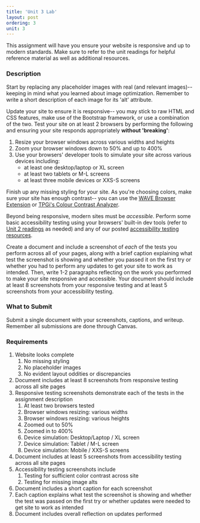 ```yaml
---
title: 'Unit 3 Lab'
layout: post
ordering: 3
unit: 3
---
```


This assignment will have you ensure your website is responsive and up to modern standards. Make sure to refer to the unit readings for helpful reference material as well as additional resources. 

### Description
Start by replacing any placeholder images with real (and relevant images)-- keeping in mind what you learned about image optimization. Remember to write a short description of each image for its 'alt' attribute.

Update your site to ensure it is responsive-- you may stick to raw HTML and CSS features, make use of the Bootstrap framework, or use a combination of the two. Test your site on at least 2 browsers by performing the following and ensuring your site responds appropriately **without 'breaking'**:
1. Resize your browser windows across various widths and heights
1. Zoom your browser windows down to 50% and up to 400% 
1. Use your browsers' developer tools to simulate your site across various devices including:
	- at least one desktop/laptop or XL screen
	- at least two tablets or M-L screens
	- at least three mobile devices or XXS-S screens

Finish up any missing styling for your site. As you're choosing colors, make sure your site has enough contrast-- you can use the [WAVE Browser Extension](http://wave.webaim.org/extension/) or [TPGi's Colour Contrast Analyzer](https://www.tpgi.com/color-contrast-checker/).

Beyond being responsive, modern sites must be *accessible*. Perform some basic accessibility testing using your browsers' built-in dev tools (refer to [Unit 2 readings]({{site.baseurl}}/units/unit2/#developer-tools) as needed) and any of our posted [accessibility testing resources]({{site.baseurl}}/accessibility-resources#accessibility-testing).

Create a document and include a screenshot of *each* of the tests you perform across all of your pages, along with a brief caption explaining what test the screenshot is showing and whether you passed it on the first try or whether you had to perform any updates to get your site to work as intended. Then, write 1-2 paragraphs reflecting on the work you performed to make your site responsive and accessible. Your document should include at least 8 screenshots from your responsive testing and at least 5 screenshots from your accessibility testing.

### What to Submit
Submit a single document with your screenshots, captions, and writeup. Remember all submissions are done through Canvas. 

### Requirements
1. Website looks complete 
	1. No missing styling
	1. No placeholder images
	1. No evident layout oddities or discrepancies 
1. Document includes at least 8 screenshots from responsive testing across all site pages
1. Responsive testing screenshots demonstrate each of the tests in the assignment description 
	1. At least two browsers tested
	1. Browser windows resizing: various widths
	1. Browser windows resizing: various heights
	1. Zoomed out to 50%
	1. Zoomed in to 400%
	1. Device simulation: Desktop/Laptop / XL screen
	1. Device simulation: Tablet / M-L screen
	1. Device simulation: Mobile / XXS-S screens
1. Document includes at least 5 screenshots from accessibility testing across all site pages
1. Accessibility testing screenshots include 
	1. Testing for sufficient color contrast across site
	1. Testing for missing image alts
1. Document includes a short caption for each screenshot
1. Each caption explains what test the screenshot is showing and whether the test was passed on the first try or whether updates were needed to get site to work as intended
1. Document includes overall reflection on updates performed

